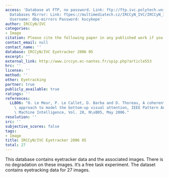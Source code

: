 ```yaml
---
access: 'Database at FTP, no password. Link: ftp://ftp.ivc.polytech.univ-nantes.fr/IRCCyN_IVC_Eyetracker_2006_05/  Qualinet
  Databases Mirror: Link: ftpes://multimediatech.cz/IRCCyN_IVC/IRCCyN_IVC_Eyetracker_Images_LIVE_Database
  Username: dbq-mirrors Password: kucykepe'
author: IRCCyN/IVC
categories:
- Image
citation: Please cite the following paper in any published work if you use it [LLB06].
contact_email: null
contact_name: ''
database: IRCCyN/IVC Eyetracker 2006 05
excerpt: ''
external_link: http://www.irccyn.ec-nantes.fr/spip.php?article553
hrc: ''
license: ''
method: ''
other: Eyetracking
partner: true
publicly_available: true
ratings: ''
references:
  LLB06: "O. Le Meur, P. Le Callet, D. Barba and D. Thoreau, A coherent computational\
    \ approach to model the bottom-up visual attention, IEEE Pattern Analysis and\
    \ Machine Intelligence, Vol. 28, N\xB05, May 2006."
resolution: ''
src: ''
subjective_scores: false
tags:
- Image
title: IRCCyN/IVC Eyetracker 2006 05
total: 27
---
```


This database contains eyetracker data and the associated images. There is no degradation on these images. It’s a free task experiment. The dataset contains eyetracking data for 27 images.